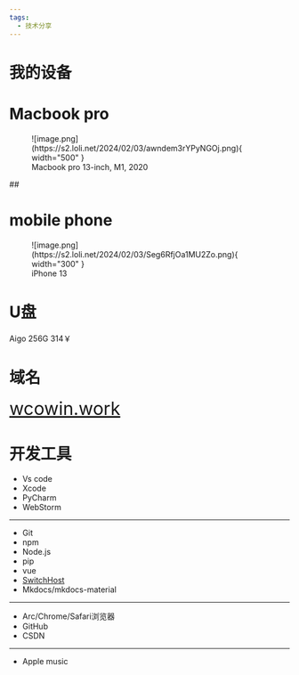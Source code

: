```yaml
---
tags:
  - 技术分享
---
```


# 我的设备  

## </p><h1 id="01" name="01"><strong>Macbook pro</strong></h1><p>
<figure markdown>
  ![image.png](https://s2.loli.net/2024/02/03/awndem3rYPyNGOj.png){ width="500" }
  <figcaption>Macbook pro 13-inch, M1, 2020</figcaption>
</figure>
## </p><h1 id="01" name="01"><strong>mobile phone</strong></h1><p>

<figure markdown>
  ![image.png](https://s2.loli.net/2024/02/03/Seg6RfjOa1MU2Zo.png){ width="300" }
  <figcaption>iPhone 13</figcaption>
</figure>

## </p><h1 id="01" name="01"><strong>U盘</strong></h1><p>
Aigo 256G  314￥
## </p><h1 id="01" name="01"><strong>域名</strong></h1><p>
<font  color= #518FC1 size=6>[wcowin.work](https://wcowin.work)</font>

## <h1 id="01" name="01"><strong>开发工具</strong></h1>
* Vs code
* Xcode
* PyCharm
* WebStorm
***
* Git
* npm
* Node.js
* pip
* vue
* [SwitchHost](https://switchhosts.vercel.app/zh)
* Mkdocs/mkdocs-material
***
* Arc/Chrome/Safari浏览器
* GitHub
* CSDN
***
* Apple music